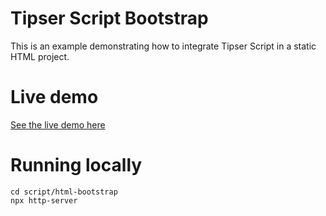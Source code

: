 # Tipser Script Bootstrap

This is an example demonstrating how to integrate Tipser Script in a static HTML project.

# Live demo

[See the live demo here](https://tipser-script-bootstrap.netlify.app)

# Running locally

```
cd script/html-bootstrap
npx http-server
```
